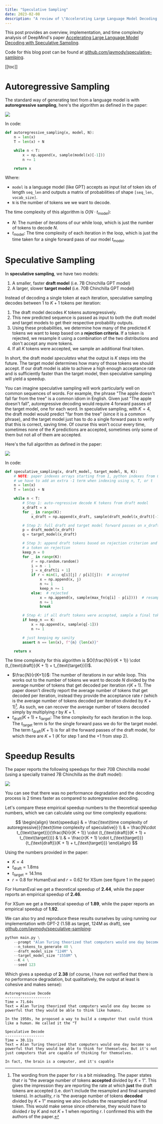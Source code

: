 ```yaml
---
title: "Speculative Sampling"
date: 2023-02-08
description: "A review of \"Accelerating Large Language Model Decoding with Speculative Sampling\" from Deepmind."
---
```

This post provides an overview, implementation, and time complexity analysis of DeepMind's paper [Accelerating Large Language Model Decoding with Speculative Sampling](https://arxiv.org/abs/2302.01318).

Code for this blog post can be found at [github.com/jaymody/speculative-samlping](https://github.com/jaymody/speculative-sampling).

[[toc]]

# Autoregressive Sampling
The standard way of generating text from a language model is with **autoregressive sampling**, here's the algorithm as defined in the paper:

![](https://i.imgur.com/YrLebkI.png)

In code:

```python
def autoregressive_sampling(x, model, N):
    n = len(x)
    T = len(x) + N

    while n < T:
        x = np.append(x, sample(model(x)[-1]))
        n += 1

    return x
```

Where:

* `model` is a language model (like GPT) accepts as input list of token ids of length `seq_len` and outputs a matrix of probabilities of shape `[seq_len, vocab_size]`.
* `N` is the number of tokens we we want to decode.

The time complexity of this algorithm is $O(N \cdot t_{\text{model}})$:

* $N$: The number of iterations of our while loop, which is just the number of tokens to decode $N$.
* $t_{\text{model}}$:  The time complexity of each iteration in the loop, which is just the time taken for a single forward pass of our model $t_{\text{model}}$.

# Speculative Sampling
In **speculative sampling**, we have two models:

1. A smaller, faster **draft model** (i.e. 7B Chinchilla GPT model)
2. A larger, slower **target model** (i.e. 70B Chinchilla GPT model)

Instead of decoding a single token at each iteration, speculative sampling decodes between 1 to $K + 1$ tokens per iteration:

1. The draft model decodes $K$ tokens autoregressively.
2. This new predicted sequence is passed as input to both the draft model and target models to get their respective probability outputs.
3. Using these probabilities, we determine how many of the predicted $K$ tokens we want to keep based on a **rejection criteria**. If a token is rejected, we resample it using a combination of the two distributions and don't accept any more tokens.
4. If all $K$ tokens were accepted, we sample an additional final token.

In short, the draft model _speculates_ what the output is $K$ steps into the future. The target model determines how many of those tokens we should accept. If our draft model is able to achieve a high enough acceptance rate and is sufficiently faster than the target model, then speculative sampling will yield a speedup.

You can imagine speculative sampling will work particularly well on common sequences of words. For example, the phrase "The apple doesn't fall far from the tree" is a common idiom in English. Given just "The apple doesn't fall", autoregressive decoding would require 4 forward passes of the target model, one for each word. In speculative sampling, with $K=4$, the draft model would predict "far from the tree" (since it is a common phrase), and the target model just has to do a single forward pass to verify that this is correct, saving time. Of course this won't occur every time, sometimes none of the $K$ predictions are accepted, sometimes only some of them but not all of them are accepted. 

Here's the full algorithm as defined in the paper:

![](https://i.imgur.com/rhR3U46.png)

In code:

```python
def speculative_sampling(x, draft_model, target_model, N, K):
    # NOTE: paper indexes arrays starting from 1, python indexes from 0, so
    # we have to add an extra -1 term when indexing using n, T, or t
    n = len(x)
    T = len(x) + N

    while n < T:
        # Step 1: auto-regressive decode K tokens from draft model
        x_draft = x
        for _ in range(K):
            x_draft = np.append(x_draft, sample(draft_model(x_draft)[-1]))

        # Step 2: full draft and target model forward passes on x_draft
        p = draft_model(x_draft)
        q = target_model(x_draft)

        # Step 3: append draft tokens based on rejection criterion and resample
        # a token on rejection
        keep_n = 0
        for _ in range(K):
            r = np.random.random()
            i = n - 1
            j = x_draft[i + 1]
            if r < min(1, q[i][j] / p[i][j]):  # accepted
                x = np.append(x, j)
                n += 1
                keep_n += 1
            else:  # rejected
                x = np.append(x, sample(max_fn(q[i] - p[i])))  # resample
                n += 1
                break

        # Step 4: if all draft tokens were accepted, sample a final token
        if keep_n == K:
            x = np.append(x, sample(q[-1]))
            n += 1

        # just keeping my sanity
        assert n == len(x), f"{n} {len(x)}"

    return x
```

The time complexity for this algorithm is $O(\frac{N}{r(K + 1)} \cdot (t_{\text{draft}}(K + 1) + t_{\text{target}}))$.

* $\frac{N}{r(K+1)}$: The number of iterations in our while loop. This works out to the number of tokens we want to decode $N$ divided by the average number of tokens that get decoded per iteration $r(K + 1)$. The paper doesn't directly report the average number of tokens that get decoded per iteration, instead they provide the acceptance rate $r$ (which is the average number of tokens decoded per iteration divided by $K + 1$)[^acceptance]. As such, we can recover the average number of tokens decoded simply by multiplying $r$ by $K + 1$.
* $t_{\text{draft}}(K + 1) + t_{\text{target}}$: The time complexity for each iteration in the loop. The $t_{\text{target}}$ term is for the single forward pass we do for the target model. The term $t_{\text{draft}}(K + 1)$  is for all the forward passes of the draft model, for which there are $K + 1$ ($K$ for step 1 and the $+1$ from step 2).

# Speedup Results
The paper reports the following speedups for their 70B Chinchilla model (using a specially trained 7B Chinchilla as the draft model):

![](https://i.imgur.com/3ZcmZfr.png)

You can see that there was no performance degradation and the decoding process is 2 times faster as compared to autoregressive decoding.

Let's compare these empirical speedup numbers to the theoretical speedup numbers, which we can calculate using our time complexity equations:

$$
\begin{align}
\text{speedup} & = \frac{\text{time complexity of autoregressive}}{\text{time complexity of speculative}} \\
& = \frac{N\cdot t_{\text{target}}}{\frac{N}{r(K + 1)} \cdot (t_{\text{draft}}(K + 1) + t_{\text{target}})}
& \\
& = \frac{r(K + 1) \cdot t_{\text{target}}}{t_{\text{draft}}(K + 1) + t_{\text{target}}}
\end{align}
$$

Using the numbers provided in the paper:

* $K = 4$
* $t_{\text{draft}} = 1.8\text{ms}$
* $t_{\text{target}} = 14.1\text{ms}$
* $r = 0.8$ for HumanEval and $r = 0.62$ for XSum (see figure 1 in the paper)

For HumanEval we get a theoretical speedup of **2.44**, while the paper reports an empirical speedup of **2.46**.

For XSum we get a theoretical speedup of **1.89**, while the paper reports an empirical speedup of **1.92**.

We can also try and reproduce these results ourselves by using running our implementation with GPT-2 (1.5B as target, 124M as draft), see [github.com/jaymody/speculative-samlping](https://github.com/jaymody/speculative-sampling):

```python
python main.py \
    --prompt "Alan Turing theorized that computers would one day become" \
    --n_tokens_to_generate 40 \
    --draft_model_size "124M" \
    --target_model_size "1558M" \
    --K 4 \
    --seed 123
```

Which gives a speedup of **2.38** (of course, I have not verified that there is no performance degradation, but qualitatively, the output at least is cohesive and makes sense):

```text
Autoregressive Decode
---------------------
Time = 71.64s
Text = Alan Turing theorized that computers would one day become so powerful that they would be able to think like humans.

In the 1950s, he proposed a way to build a computer that could think like a human. He called it the "T

Speculative Decode
------------------
Time = 30.11s
Text = Alan Turing theorized that computers would one day become so powerful that they would be able to think for themselves. But it's not just computers that are capable of thinking for themselves.

In fact, the brain is a computer, and it's capable
```

[^acceptance]: The wording from the paper for $r$ is a bit misleading. The paper states that $r$ is "the average number of tokens **accepted** divided by $K + 1$". This gives the impression they are reporting the rate at which **just** the draft tokens are accepted (i.e. don't include the resampled and final sampled tokens). In actuality, $r$ is "the average number of tokens **decoded** divided by $K + 1$" meaning we also includes the resampled and final token. This would make sense since otherwise, they would have to divided $r$ by $K$ and not $K + 1$ when reporting $r$. I confirmed this with the authors of the paper.
